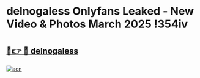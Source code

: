 # delnogaless Onlyfans Leaked - New Video & Photos March 2025 !354iv

# <h2><a href="https://ye4yip.iuczelnia.edu.pl?title=delnogaless&ref=354iv">🔗👉 🔴 delnogaless</a></h2>

[![acn](https://github.com/user-attachments/assets/0f9c940e-d8b0-45ae-aac7-cd30a18b3e1c)](https://ye4yip.iuczelnia.edu.pl?title=delnogaless&ref=354iv)

